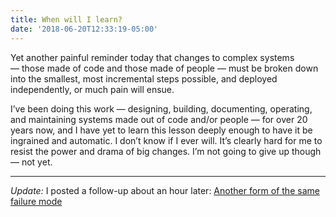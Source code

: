 ```yaml
---
title: When will I learn?
date: '2018-06-20T12:33:19-05:00'
---
```

Yet another painful reminder today that changes to complex systems — those made of code and those made of people — must be broken down into the smallest, most incremental steps possible, and deployed independently, or much pain will ensue.

I’ve been doing this work — designing, building, documenting, operating, and maintaining systems made out of code and/or people — for over 20 years now, and I have yet to learn this lesson deeply enough to have it be ingrained and automatic. I don’t know if I ever will. It’s clearly hard for me to resist the power and drama of big changes. I’m not going to give up though — not yet.

<hr>

_Update:_ I posted a follow-up about an hour later: [Another form of the same failure mode](http://blog.aviflax.com/2018/06/20/another-form-of.html)
